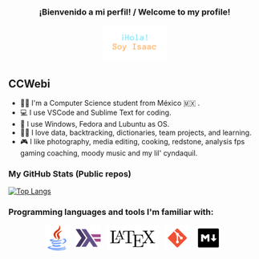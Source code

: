 <!-- I used @anuraghazra README as reference :D. -->
<h3 align="center">
    ¡Bienvenido a mi perfil! / Welcome to my profile!
    <p align="center"><img width="25%" alt="Hola, soy Isaac" src="./images/HSI.png" /></p>
<h3/>
  
## CCWebi

- :technologist: I'm a Computer Science student from México :mexico: .<br/>
- :computer: I use VSCode and Sublime Text for coding.<br/>
- :penguin: I use Windows, Fedora and Lubuntu as OS.
- :student: I love data, backtracking, dictionaries, team projects, and learning.
- :video_game: I like photography, media editing, cooking, redstone, analysis fps gaming coaching, moody music and my lil' cyndaquil.

### My GitHub Stats (Public repos)
[![Top Langs](https://github-readme-stats.vercel.app/api/top-langs/?username=CCWebi&layout=compact&theme=dracula&count-private=true)](https://github.com/CCWebi/github-readme-stats)

### Programming languages and tools I'm familiar with:
<!-- TODO: Edit pics to "dark mode" and add Prolog, Assembly, C, Python, VSCODE -->
<p align="center">
    <code><img height="50px" alt="Java logo" src="./images/java.png" /></code>&nbsp;&nbsp;
    <code><img height="50px" alt="Haskell logo" src="./images/haskell.png" /></code>&nbsp;&nbsp;
    <code><img height="50px" alt="LaTex logo" src="./images/latex.png" /></code>&nbsp;&nbsp;
    <code><img height="50px" alt="Git logo" src="./images/git.png" /></code>&nbsp;&nbsp;
    <code><img height="50px" alt="Markdown logo" src="./images/markdown.png" /></code>&nbsp;&nbsp;
<p/>

  
  
  

